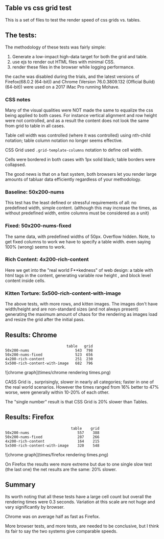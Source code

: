 ## Table vs css grid test

This is a set of files to test the render speed 
of css grids vs. tables. 

## The tests:

The methodology of these tests was fairly simple:

1. Generate a low-impact high-data target for both the grid and table.
2. use ejs to render out HTML files with minimal CSS.
3. render these files in the browser while logging performance.

the cache was disabled during the trials, and the latest versions of Firefox(68.0.2 (64-bit)) 
and Chrome (Version 76.0.3809.132 (Official Build) (64-bit)) were used on a 
2017 iMac Pro running Mohave.

### CSS notes

Many of the visual qualities were NOT made the same to equalize the css being 
applied to both cases. For instance vertical alignment and row height were 
not controlled, and as a result the content does not look the same from
grid to table in all cases. 

Table cell width was controlled (where it was controlled) using nth-child
notation; table column notation no longer seems effective. 

CSS Grid used `.grid-template-columns` notation to define cell width. 

Cells were bordered in both cases with 1px solid black; table borders were collapsed.

The good news is that on a fast system, both browsers let you render large amounts
of tabluar data efficiently regardless of your methodology. 

### Baseline: 50x200-nums

This test has the least defined or stressful requirements of all:
no predefined width, simple content. (although this may increase the times, 
as without predefined width, entire columns must be considered as a unit)

### Fixed: 50x200-nums-fixed

The same data, with predefined widths of 50px. Overflow hidden.
Note, to get fixed columns to work we have to specify a table width. even
saying 100% (wrong) seems to work. 

### Rich Content: 4x200-rich-content 

Here we get into the "real world F**kedness" of web design: a table with 
html tags in the content, generating variable row height , and 
block level content inside cells. 

### Kitten Torture: 5x500-rich-content-with-image

The above tests, with more rows, and kitten images. The images don't have
width/height and are non-standard sizes (and not always present) generating
the maximum amount of chaos for the rendering as images load and resize the grid
after the initial pass.

## Results: Chrome

```
                          	table	grid
50x200-nums	                    543  798
50x200-nums-fixed	            523  656
4x200-rich-content	            251  230
5x500-rich-content-with-image	682  796

```

![chrome graph](times/chrome rendering times.png)

CASS Grid is , surprisingly, slower in nearly all categories; faster in 
one of the real world scenarios. However the times ranged from 16% better to 
47% worse, were generally within 10-20% of each other. 

The "single number" result is that CSS Grid is 20% slower than Tables. 

## Results: Firefox

```
                              table    grid
50x200-nums                      557    388
50x200-nums-fixed                287    266
4x200-rich-content               164    215
5x500-rich-content-with-image    320    548

```

![chrome graph](times/firefox rendering times.png)

On Firefox the results were more extreme but due to one single 
slow test (the last one) the net results are the same: 20% slower. 

## Summary

Its worth noting that all these tests have a large cell count but 
overall the rendering times were 0.3 seconds. Variation at this scale 
are not huge and vary significantly by browser. 

Chrome was on average half as fast as Firefox. 

More browser tests, and  more tests, are needed to be conclusive, but I think
its fair to say the two systems give comparable speeds.  
